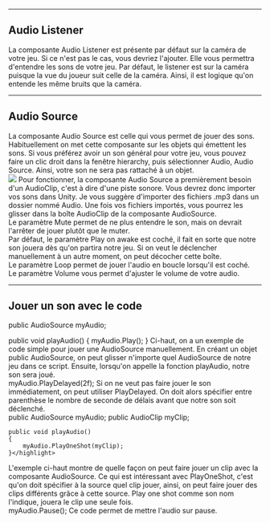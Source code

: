 

   


***  

## Audio Listener
La composante Audio Listener est présente par défaut sur la caméra de votre jeu. Si ce n'est pas le cas, vous devriez l'ajouter. Elle vous permettra d'entendre les sons de votre jeu. Par défaut, le listener est sur la caméra puisque la vue du joueur suit celle de la caméra. Ainsi, il est logique qu'on entende les même bruits que la caméra.   


***  

## Audio Source
La composante Audio Source est celle qui vous permet de jouer des sons. Habituellement on met cette composante sur les objets qui émettent les sons. Si vous préférez avoir un son général pour votre jeu, vous pouvez faire un clic droit dans la fenêtre hierarchy, puis sélectionner Audio, Audio Source. Ainsi, votre son ne sera pas rattaché à un objet.   
<img src="images/son.jpg">
Pour fonctionner, la composante Audio Source a premièrement besoin d'un AudioClip, c'est à dire d'une piste sonore. Vous devrez donc importer vos sons dans Unity. Je vous suggère d'importer des fichiers .mp3 dans un dossier nommé Audio. Une fois vos fichiers importés, vous pourrez les glisser dans la boîte AudioClip de la composante AudioSource.   
Le paramètre Mute permet de ne plus entendre le son, mais on devrait l'arrêter de jouer plutôt que le muter.   
Par défaut, le paramètre Play on awake est coché, il fait en sorte que notre son jouera dès qu'on partira notre jeu. Si on veut le déclencher manuellement à un autre moment, on peut décocher cette boîte.   
Le paramètre Loop permet de jouer l'audio en boucle lorsqu'il est coché.   
Le paramètre Volume vous permet d'ajuster le volume de votre audio.    
***  

## Jouer un son avec le code
<highlight lang="csharp">  
public AudioSource myAudio; 

public void playAudio()
{
    myAudio.Play(); 
} </highlight>
Ci-haut, on a un exemple de code simple pour jouer une AudioSource manuellement. En créant un objet public AudioSource, on peut glisser n'importe quel AudioSource de notre jeu dans ce script. Ensuite, lorsqu'on appelle la fonction playAudio, notre son sera joué.   
<highlight lang="csharp"> myAudio.PlayDelayed(2f);</highlight>
Si on ne veut pas faire jouer le son immédiatement, on peut utiliser PlayDelayed. On doit alors spécifier entre parenthèse le nombre de seconde de délais avant que notre son soit déclenché.   
<highlight lang="csharp"> public AudioSource myAudio;
    public AudioClip myClip; 

    public void playAudio()
    {
        myAudio.PlayOneShot(myClip); 
    }</highlight>
L'exemple ci-haut montre de quelle façon on peut faire jouer un clip avec la composante AudioSource. Ce qui est intéressant avec PlayOneShot, c'est qu'on doit spécifier à la source quel clip jouer, ainsi, on peut faire jouer des clips différents grâce à cette source. Play one shot comme son nom l'indique, jouera le clip une seule fois.   
<highlight lang="csharp"> myAudio.Pause();</highlight>
Ce code permet de mettre l'audio sur pause.   


